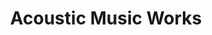 ---
title: "Acoustic Music Works"
url: /pittsburgh/acoustic-music-works/
shop: musical instrument
---